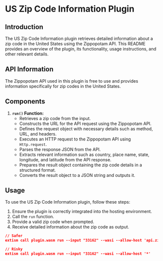 # US Zip Code Information Plugin

## Introduction
The US Zip Code Information plugin retrieves detailed information about a zip code in the United States using the Zippopotam API. This README provides an overview of the plugin, its functionality, usage instructions, and other relevant details.

## API Information
The Zippopotam API used in this plugin is free to use and provides information specifically for zip codes in the United States.

## Components

1. **`run()` Function:**
   - Retrieves a zip code from the input.
   - Constructs the URL for the API request using the Zippopotam API.
   - Defines the request object with necessary details such as method, URL, and headers.
   - Executes an HTTP request to the Zippopotam API using `Http.request`.
   - Parses the response JSON from the API.
   - Extracts relevant information such as country, place name, state, longitude, and latitude from the API response.
   - Prepares the result object containing the zip code details in a structured format.
   - Converts the result object to a JSON string and outputs it.

## Usage
To use the US Zip Code Information plugin, follow these steps:
1. Ensure the plugin is correctly integrated into the hosting environment.
2. Call the `run` function.
3. Provide a valid zip code when prompted.
4. Receive detailed information about the zip code as output.

``` json
// Safer
extism call plugin.wasm run --input "33162" --wasi --allow-host 'api.zippopotam.us'

// Risky
extism call plugin.wasm run --input "33162" --wasi --allow-host '*'

```
